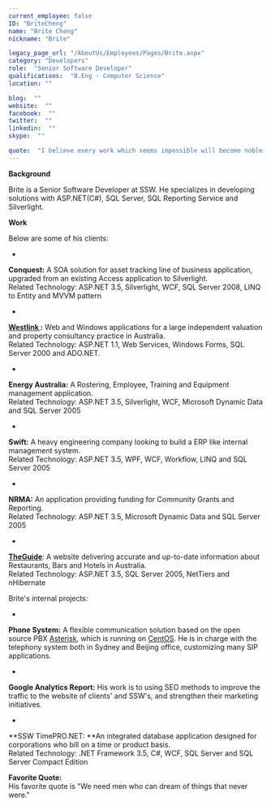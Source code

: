 ```yaml
---
current_employee: false
ID: "BriteCheng"
name: "Brite Cheng"
nickname: "Brite"

legacy_page_url: "/AboutUs/Employees/Pages/Brite.aspx"
category: "Developers"
role:  "Senior Software Developer"
qualifications:  "B.Eng - Computer Science"
location: ""

blog:  ""
website:  ""
facebook:  ""
twitter:  ""
linkedin:  ""
skype:  ""

quote:  "I believe every work which seems impossible will become noble if you have passion and faith. "
---
```


**Background**

Brite is a Senior Software Developer at SSW. He specializes in developing solutions with ASP.NET(C#), SQL Server, SQL Reporting Service and Silverlight. 

**Work**

Below are some of his clients:

*   

**Conquest:** A SOA solution for asset tracking line of business application, upgraded from an existing Access application to Silverlight.  
Related Technology: ASP.NET 3.5, Silverlight, WCF, SQL Server 2008, LINQ to Entity and MVVM pattern

*   

**[Westlink ](http://www.westlinkconsulting.com.au/):** Web and Windows applications for a large independent valuation and property consultancy practice in Australia.  
Related Technology: ASP.NET 1.1, Web Services, Windows Forms, SQL Server 2000 and ADO.NET. 

*   

**Energy Australia:** A Rostering, Employee, Training and Equipment management application.  
Related Technology: ASP.NET 3.5, Silverlight, WCF, Microsoft Dynamic Data and SQL Server 2005 

*   

**Swift:** A heavy engineering company looking to build a ERP like internal management system.  
Related Technology: ASP.NET 3.5, WPF, WCF, Workflow, LINQ and SQL Server 2005 

*   

**NRMA:** An application providing funding for Community Grants and Reporting.  
Related Technology: ASP.NET 3.5, Microsoft Dynamic Data and SQL Server 2005 

*   

**[TheGuide](http://www.theguide.com.au/)**: A website delivering accurate and up-to-date information about Restaurants, Bars and Hotels in Australia.  
Related Technology: ASP.NET 3.5, SQL Server 2005, NetTiers and nHibernate 

Brite's internal projects: 

*   

**Phone System:** A flexible communication solution based on the open source PBX [Asterisk](http://www.asterisk.org/), which is running on [CentOS](http://www.centos.org/). He is in charge with the telephony system both in Sydney and Beijing office, customizing many SIP applications.

*   

**Google Analytics Report:** His work is to using SEO methods to improve the traffic to the website of clients' and SSW's, and strengthen their marketing initiatives.

*   

**SSW TimePRO.NET: **An integrated database application designed for corporations who bill on a time or product basis.  
Related Technology: .NET Framework 3.5, C#, WCF, SQL Server and SQL Server Compact Edition 

**Favorite Quote:**  
His favorite quote is "We need men who can dream of things that never were."